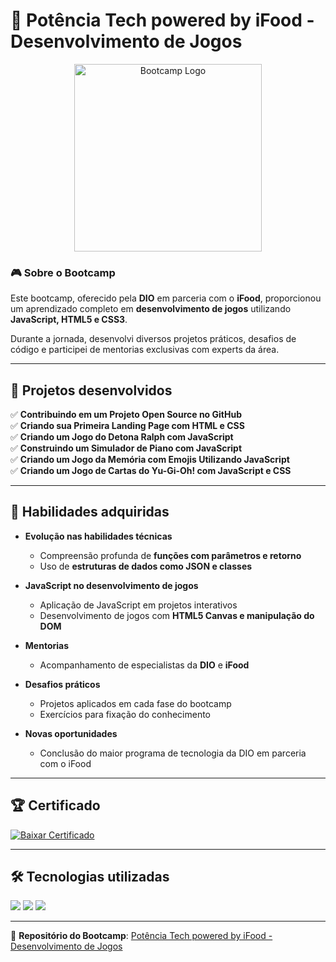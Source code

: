 # 🚀 Potência Tech powered by iFood - Desenvolvimento de Jogos  

<p align="center">
  <a href="https://github.com/user-attachments/assets/880070f2-d603-41ee-bc7c-1c8bd6f69d20">
    <img src="https://github.com/user-attachments/assets/880070f2-d603-41ee-bc7c-1c8bd6f69d20" alt="Bootcamp Logo" width="300">
  </a>
</p>

### 🎮 Sobre o Bootcamp  
Este bootcamp, oferecido pela **DIO** em parceria com o **iFood**, proporcionou um aprendizado completo em **desenvolvimento de jogos** utilizando **JavaScript, HTML5 e CSS3**.  

Durante a jornada, desenvolvi diversos projetos práticos, desafios de código e participei de mentorias exclusivas com experts da área.  

---

## 📌 Projetos desenvolvidos  

✅ **Contribuindo em um Projeto Open Source no GitHub**  
✅ **Criando sua Primeira Landing Page com HTML e CSS**  
✅ **Criando um Jogo do Detona Ralph com JavaScript**  
✅ **Construindo um Simulador de Piano com JavaScript**  
✅ **Criando um Jogo da Memória com Emojis Utilizando JavaScript**  
✅ **Criando um Jogo de Cartas do Yu-Gi-Oh! com JavaScript e CSS**  

---

## 🚀 Habilidades adquiridas  

- **Evolução nas habilidades técnicas**  
  - Compreensão profunda de **funções com parâmetros e retorno**  
  - Uso de **estruturas de dados como JSON e classes**  

- **JavaScript no desenvolvimento de jogos**  
  - Aplicação de JavaScript em projetos interativos  
  - Desenvolvimento de jogos com **HTML5 Canvas e manipulação do DOM**  

- **Mentorias**  
  - Acompanhamento de especialistas da **DIO** e **iFood**  

- **Desafios práticos**  
  - Projetos aplicados em cada fase do bootcamp  
  - Exercícios para fixação do conhecimento  

- **Novas oportunidades**  
  - Conclusão do maior programa de tecnologia da DIO em parceria com o iFood  

---

## 🏆 Certificado  

[![Baixar Certificado](https://img.shields.io/badge/CERTIFICADO-Download-blue?style=for-the-badge&logo=adobeacrobatreader)](https://github.com/user-attachments/files/18596833/36813A13.pdf)

---

## 🛠 Tecnologias utilizadas  

<p align="left">
  <a href="#"><img src="https://img.shields.io/badge/JavaScript-323330?style=for-the-badge&logo=javascript&logoColor=F7DF1E"></a>
  <a href="#"><img src="https://img.shields.io/badge/CSS3-1572B6?style=for-the-badge&logo=css3&logoColor=white"></a>
  <a href="#"><img src="https://img.shields.io/badge/HTML5-E34F26?style=for-the-badge&logo=html5&logoColor=white"></a>
</p>

---

🔗 **Repositório do Bootcamp**: [Potência Tech powered by iFood - Desenvolvimento de Jogos](https://github.com/johnlimasantos/Potencia-Tech-powered-by-iFood-Desenvolvimento-de-Jogos.git)
